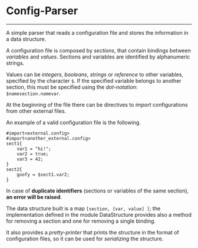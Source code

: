 # Config-Parser

---

A simple parser that reads a configuration file and stores the information in a data structure.

A configuration file is composed by *sections*, that contain bindings between *variables* and *values*. Sections and variables are identified by alphanumeric strings.

Values can be *integers*, *booleans*, *strings* or *reference* to other variables, specified by the character `$`. If the specified variable belongs to another section, this must be specified using the *dot-notation*: `$namesection.namevar`.

At the beginning of the file there can be directives to *import* configurations from other external files.

An example of a valid configuration file is the following.

```
#import<external.config>
#import<another_external.config>
sect1{
    var1 = "hi!";
    var2 = true;
    var3 = 42;
}
sect2{
    goofy = $sect1.var2;
} 
```
In case of **duplicate identifiers** (sections or variables of the same section), **an error will be raised**.

The data structure built is a map `[section, [var, value] ]`; the implementation defined in the module DataStructure provides also a method for removing a section and one for removing a single binding.

It also provides a *pretty-printer* that prints the structure in the format of configuration files, so it can be used for *serializing* the structure.
